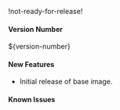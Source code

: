 !not-ready-for-release!

#### Version Number
${version-number}

#### New Features  

- Initial release of base image.

#### Known Issues
